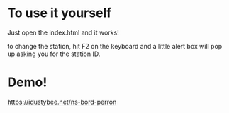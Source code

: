 # To use it yourself
Just open the index.html and it works!

to change the station, hit F2 on the keyboard and a little alert box will pop up asking you for the station ID.

# Demo!

https://idustybee.net/ns-bord-perron
